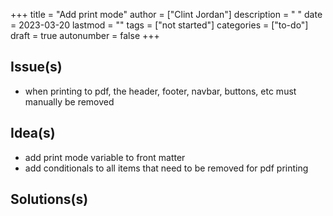 +++
title = "Add print mode"
author = ["Clint Jordan"]
description = " "
date = 2023-03-20
lastmod = ""
tags = ["not started"]
categories = ["to-do"]
draft = true
autonumber = false
+++

## Issue(s)
* when printing to pdf, the header, footer, navbar, buttons, etc must manually
    be removed

## Idea(s)
* add print mode variable to front matter
* add conditionals to all items that need to be removed for pdf printing

## Solutions(s)
